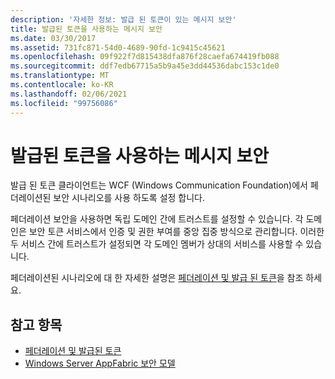 ```yaml
---
description: '자세한 정보: 발급 된 토큰이 있는 메시지 보안'
title: 발급된 토큰을 사용하는 메시지 보안
ms.date: 03/30/2017
ms.assetid: 731fc871-54d0-4689-90fd-1c9415c45621
ms.openlocfilehash: 09f922f7d815438dfa876f28caefa674419fb088
ms.sourcegitcommit: ddf7edb67715a5b9a45e3dd44536dabc153c1de0
ms.translationtype: MT
ms.contentlocale: ko-KR
ms.lasthandoff: 02/06/2021
ms.locfileid: "99756086"
---
```

# <a name="message-security-with-issued-tokens"></a>발급된 토큰을 사용하는 메시지 보안

발급 된 토큰 클라이언트는 WCF (Windows Communication Foundation)에서 페더레이션된 보안 시나리오를 사용 하도록 설정 합니다.  
  
 페더레이션 보안을 사용하면 독립 도메인 간에 트러스트를 설정할 수 있습니다. 각 도메인은 보안 토큰 서비스에서 인증 및 권한 부여를 중앙 집중 방식으로 관리합니다. 이러한 두 서비스 간에 트러스트가 설정되면 각 도메인 멤버가 상대의 서비스를 사용할 수 있습니다.  
  
 페더레이션된 시나리오에 대 한 자세한 설명은 [페더레이션 및 발급 된 토큰](federation-and-issued-tokens.md)을 참조 하세요.  
  
## <a name="see-also"></a>참고 항목

- [페더레이션 및 발급된 토큰](federation-and-issued-tokens.md)
- [Windows Server AppFabric 보안 모델](/previous-versions/appfabric/ee677202(v=azure.10))
